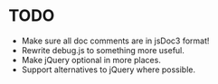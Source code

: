 # TODO

* Make sure all doc comments are in jsDoc3 format!
* Rewrite debug.js to something more useful.
* Make jQuery optional in more places.
* Support alternatives to jQuery where possible.

